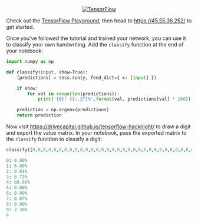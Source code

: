 <div align="center">
	<a href="http://playground.tensorflow.org/">
		<img alt="TensorFlow" src="https://camo.githubusercontent.com/ee91ac3c9f5ad840ebf70b54284498fe0e6ddb92/68747470733a2f2f7777772e74656e736f72666c6f772e6f72672f696d616765732f74665f6c6f676f5f7472616e73702e706e67" />
	</a>
</div>

Check out the [TensorFlow Playground](http://playground.tensorflow.org/), then head to https://45.55.36.252/ to get started.

Once you've followed the tutorial and trained your network, you can use it to classify your own handwriting. Add the `classify` function at the end of your notebook:

```py
import numpy as np

def classify(input, show=True):
    [predictions] = sess.run(y, feed_dict={ x: [input] })

    if show:
        for val in range(len(predictions)):
            print('{0}: {1:.2f}%'.format(val, predictions[val] * 100))

    prediction = np.argmax(predictions)
    return prediction
```

Now visit https://drivecapital.github.io/tensorflow-hacknight/ to draw a digit and export the value matrix. In your notebook, pass the exported matrix to the `classify` function to classify a digit:

```py
classify([0,0,0,0,0,0,0,0,0,0,0,0,0,0,0,0,0,0,0,0,0,0,0,0,0,0,0,0,0,0,0,0,0,0,0,0,0,0,0,0,0,0,0,0,0,0,0,0,0,0,0,0,0,0,0,0,0,0,0,0,0,0.1882352977991104,0.125490203499794,0,0,0,0,0,0,0,0,0,0,0,0,0,0,0,0,0,0,0,0,0,0,0,0,0,0.3764705955982208,1,1,0.1882352977991104,0,0,0,0,0,0,0,0,0.250980406999588,0.8745098114013672,0.8745098114013672,0.125490203499794,0,0,0,0,0,0,0,0,0,0,0,0,0.501960813999176,1,1,0.501960813999176,0,0,0,0,0,0,0,0,0.501960813999176,1,1,0.43921568989753723,0,0,0,0,0,0,0,0,0,0,0,0,0.501960813999176,1,1,0.501960813999176,0,0,0,0,0,0,0,0,0.501960813999176,1,1,0.501960813999176,0,0,0,0,0,0,0,0,0,0,0,0,0.501960813999176,1,1,0.501960813999176,0,0,0,0,0,0,0,0,0.501960813999176,1,1,0.501960813999176,0,0,0,0,0,0,0,0,0,0,0,0,0.501960813999176,1,1,0.501960813999176,0,0,0,0,0,0,0,0,0.501960813999176,1,1,0.501960813999176,0,0,0,0,0,0,0,0,0,0,0,0,0.501960813999176,1,1,0.501960813999176,0,0,0,0,0,0,0,0,0.501960813999176,1,1,0.501960813999176,0,0,0,0,0,0,0,0,0,0,0,0,0.501960813999176,1,1,0.501960813999176,0,0,0,0,0,0,0,0,0.501960813999176,1,1,0.501960813999176,0,0,0,0,0,0,0,0,0,0,0,0,0.5647059082984924,1,1,0.501960813999176,0,0,0,0,0,0,0,0,0.501960813999176,1,1,0.501960813999176,0,0,0,0,0,0,0,0,0,0,0,0,0.9411764740943909,1,1,0.3764705955982208,0,0,0,0,0,0,0,0,0.501960813999176,1,1,0.501960813999176,0,0,0,0,0,0,0,0,0,0,0,0,1,1,1,0,0,0,0,0,0,0,0,0,0.501960813999176,1,1,0.501960813999176,0,0,0,0,0,0,0,0,0,0,0,0,1,1,1,0,0.125490203499794,0.24705882370471954,0.30980393290519714,0.49803921580314636,0.49803921580314636,0.686274528503418,0.8117647171020508,1,1,1,1,1,0.8745098114013672,0.3764705955982208,0,0,0,0,0,0,0,0,0,0,1,1,1,1,1,1,1,1,1,1,1,1,1,1,1,1,1,0.8156862854957581,0,0,0,0,0,0,0,0,0,0,1,1,1,1,1,1,1,1,1,1,1,1,1,1,1,1,1,0.501960813999176,0,0,0,0,0,0,0,0,0,0,1,1,1,1,0.9411764740943909,0.7529411911964417,0.7529411911964417,0.501960813999176,0.501960813999176,0.3764705955982208,0.250980406999588,0,0.501960813999176,1,1,0.501960813999176,0,0,0,0,0,0,0,0,0,0,0,0,0,0,0,0,0,0,0,0,0,0,0,0,0.501960813999176,1,1,0.501960813999176,0,0,0,0,0,0,0,0,0,0,0,0,0,0,0,0,0,0,0,0,0,0,0,0,0.6274510025978088,1,1,0.43921568989753723,0,0,0,0,0,0,0,0,0,0,0,0,0,0,0,0,0,0,0,0,0,0,0,0,0.7529411911964417,1,1,0.250980406999588,0,0,0,0,0,0,0,0,0,0,0,0,0,0,0,0,0,0,0,0,0,0,0,0,0.7529411911964417,1,1,0.250980406999588,0,0,0,0,0,0,0,0,0,0,0,0,0,0,0,0,0,0,0,0,0,0,0,0,0.9411764740943909,1,1,0.250980406999588,0,0,0,0,0,0,0,0,0,0,0,0,0,0,0,0,0,0,0,0,0,0,0,0,0.9411764740943909,1,1,0.250980406999588,0,0,0,0,0,0,0,0,0,0,0,0,0,0,0,0,0,0,0,0,0,0,0,0,0.5647059082984924,1,1,0.250980406999588,0,0,0,0,0,0,0,0,0,0,0,0,0,0,0,0,0,0,0,0,0,0,0,0,0.125490203499794,1,1,0.250980406999588,0,0,0,0,0,0,0,0,0,0,0,0,0,0,0,0,0,0,0,0,0,0,0,0,0,0.7529411911964417,1,0.250980406999588,0,0,0,0,0,0,0,0,0,0,0,0,0,0,0,0,0,0,0,0,0,0,0,0,0,0.3764705955982208,1,0.250980406999588,0,0,0,0,0,0,0,0,0,0,0,0,0,0,0,0,0,0,0,0,0,0,0,0,0,0,0,0,0,0,0,0,0,0,0,0])

0: 0.00%
1: 0.00%
2: 0.01%
3: 8.73%
4: 88.88%
5: 0.00%
6: 0.00%
7: 0.07%
8: 0.00%
9: 2.30%
4
```

